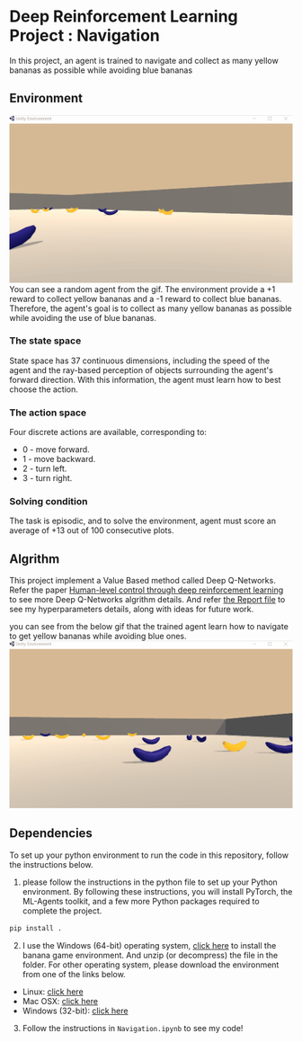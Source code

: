 [//]: # (Image References)
[gif1]: https://github.com/oliver1112/udacity-DRL-nanodegree-project-Navigation/blob/master/assets/trained%20agent.gif "Trained"
[gif2]: https://github.com/oliver1112/udacity-DRL-nanodegree-project-Navigation/blob/master/assets/random%20agent.gif "Random"

# Deep Reinforcement Learning Project : Navigation
In this project, an agent is trained to navigate and collect as many yellow bananas as possible while avoiding blue bananas

## Environment
![Random][gif2]
You can see a random agent from the gif. The environment provide a +1 reward to collect yellow bananas and a -1 reward to collect blue bananas. Therefore, the agent's goal is to collect as many yellow bananas as possible while avoiding the use of blue bananas.

### The state space 
State space has 37 continuous dimensions, including the speed of the agent and the ray-based perception of objects surrounding the agent's forward direction. With this information, the agent must learn how to best choose the action.

### The action space
Four discrete actions are available, corresponding to:

- 0 - move forward.
- 1 - move backward.
- 2 - turn left.
- 3 - turn right.

### Solving condition
The task is episodic, and to solve the environment, agent must score an average of +13 out of 100 consecutive plots.

## Algrithm
This project implement a Value Based method called Deep Q-Networks. Refer the paper [Human-level control through deep reinforcement learning](https://storage.googleapis.com/deepmind-media/dqn/DQNNaturePaper.pdf) to see more Deep Q-Networks algrithm details. And refer [the Report file](https://github.com/oliver1112/udacity-DRL-nanodegree-project-Navigation/blob/master/report.md) to see my hyperparameters details, along with ideas for future work.

you can see from the below gif that the trained agent learn how to navigate to get yellow bananas while avoiding blue ones.
![Train][gif1]

## Dependencies
To set up your python environment to run the code in this repository, follow the instructions below.


1. please follow the instructions in the python file to set up your Python environment. By following these instructions, you will install PyTorch, the ML-Agents toolkit, and a few more Python packages required to complete the project.
```bash
pip install .
```


2. I use the Windows (64-bit) operating system, [click here](https://s3-us-west-1.amazonaws.com/udacity-drlnd/P1/Banana/Banana_Windows_x86_64.zip) to install the banana game environment. And unzip (or decompress) the file in the folder.
For other operating system, please download the environment from one of the links below.
- Linux: [click here](https://s3-us-west-1.amazonaws.com/udacity-drlnd/P1/Banana/Banana_Linux.zip)
- Mac OSX: [click here](https://s3-us-west-1.amazonaws.com/udacity-drlnd/P1/Banana/Banana.app.zip)
- Windows (32-bit): [click here](https://s3-us-west-1.amazonaws.com/udacity-drlnd/P1/Banana/Banana_Windows_x86.zip)


3. Follow the instructions in `Navigation.ipynb` to see my code!  

